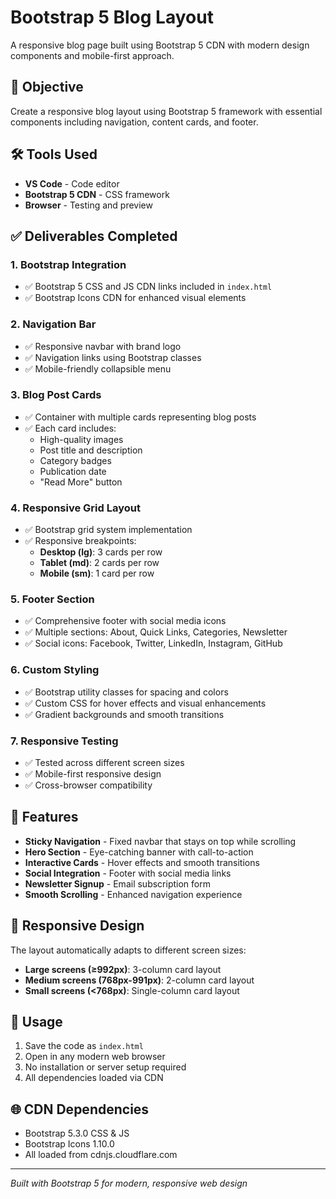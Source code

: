 # Bootstrap 5 Blog Layout

A responsive blog page built using Bootstrap 5 CDN with modern design components and mobile-first approach.

## 🎯 Objective
Create a responsive blog layout using Bootstrap 5 framework with essential components including navigation, content cards, and footer.

## 🛠️ Tools Used
- **VS Code** - Code editor
- **Bootstrap 5 CDN** - CSS framework
- **Browser** - Testing and preview

## ✅ Deliverables Completed

### 1. Bootstrap Integration
- ✅ Bootstrap 5 CSS and JS CDN links included in `index.html`
- ✅ Bootstrap Icons CDN for enhanced visual elements

### 2. Navigation Bar
- ✅ Responsive navbar with brand logo
- ✅ Navigation links using Bootstrap classes
- ✅ Mobile-friendly collapsible menu

### 3. Blog Post Cards
- ✅ Container with multiple cards representing blog posts
- ✅ Each card includes:
  - High-quality images
  - Post title and description
  - Category badges
  - Publication date
  - "Read More" button

### 4. Responsive Grid Layout
- ✅ Bootstrap grid system implementation
- ✅ Responsive breakpoints:
  - **Desktop (lg)**: 3 cards per row
  - **Tablet (md)**: 2 cards per row
  - **Mobile (sm)**: 1 card per row

### 5. Footer Section
- ✅ Comprehensive footer with social media icons
- ✅ Multiple sections: About, Quick Links, Categories, Newsletter
- ✅ Social icons: Facebook, Twitter, LinkedIn, Instagram, GitHub

### 6. Custom Styling
- ✅ Bootstrap utility classes for spacing and colors
- ✅ Custom CSS for hover effects and visual enhancements
- ✅ Gradient backgrounds and smooth transitions

### 7. Responsive Testing
- ✅ Tested across different screen sizes
- ✅ Mobile-first responsive design
- ✅ Cross-browser compatibility

## 🚀 Features
- **Sticky Navigation** - Fixed navbar that stays on top while scrolling
- **Hero Section** - Eye-catching banner with call-to-action
- **Interactive Cards** - Hover effects and smooth transitions
- **Social Integration** - Footer with social media links
- **Newsletter Signup** - Email subscription form
- **Smooth Scrolling** - Enhanced navigation experience

## 📱 Responsive Design
The layout automatically adapts to different screen sizes:
- **Large screens (≥992px)**: 3-column card layout
- **Medium screens (768px-991px)**: 2-column card layout  
- **Small screens (<768px)**: Single-column card layout

## 🔧 Usage
1. Save the code as `index.html`
2. Open in any modern web browser
3. No installation or server setup required
4. All dependencies loaded via CDN


## 🌐 CDN Dependencies
- Bootstrap 5.3.0 CSS & JS
- Bootstrap Icons 1.10.0
- All loaded from cdnjs.cloudflare.com

---
*Built with Bootstrap 5 for modern, responsive web design*